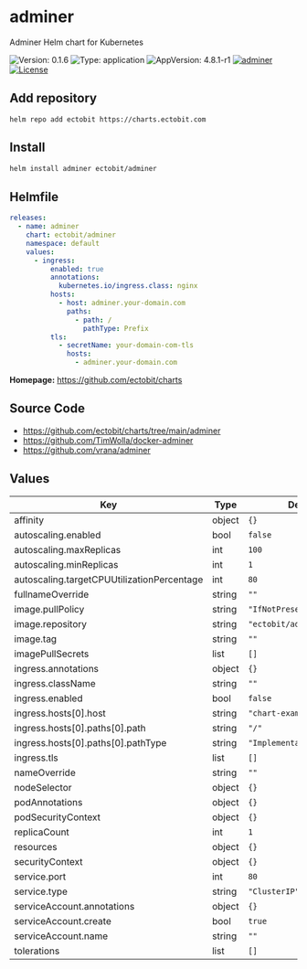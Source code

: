 # adminer

Adminer Helm chart for Kubernetes

![Version: 0.1.6](https://img.shields.io/badge/Version-0.1.6-informational?style=flat-square) ![Type: application](https://img.shields.io/badge/Type-application-informational?style=flat-square) ![AppVersion: 4.8.1-r1](https://img.shields.io/badge/AppVersion-4.8.1--r1-informational?style=flat-square)
[![adminer](https://github.com/ectobit/charts/actions/workflows/adminer.yml/badge.svg)](https://github.com/ectobit/charts/actions/workflows/adminer.yml)
[![License](https://img.shields.io/badge/license-BSD--2--Clause--Patent-orange.svg)](https://github.com/ectobit/charts/blob/main/adminer/LICENSE)

## Add repository

`helm repo add ectobit https://charts.ectobit.com`

## Install

```sh
helm install adminer ectobit/adminer
```

## Helmfile

```yaml
releases:
  - name: adminer
    chart: ectobit/adminer
    namespace: default
    values:
      - ingress:
          enabled: true
          annotations:
            kubernetes.io/ingress.class: nginx
          hosts:
            - host: adminer.your-domain.com
              paths:
                - path: /
                  pathType: Prefix
          tls:
            - secretName: your-domain-com-tls
              hosts:
                - adminer.your-domain.com
```

**Homepage:** <https://github.com/ectobit/charts>

## Source Code

- <https://github.com/ectobit/charts/tree/main/adminer>
- <https://github.com/TimWolla/docker-adminer>
- <https://github.com/vrana/adminer>

## Values

| Key                                        | Type   | Default                    | Description |
| ------------------------------------------ | ------ | -------------------------- | ----------- |
| affinity                                   | object | `{}`                       |             |
| autoscaling.enabled                        | bool   | `false`                    |             |
| autoscaling.maxReplicas                    | int    | `100`                      |             |
| autoscaling.minReplicas                    | int    | `1`                        |             |
| autoscaling.targetCPUUtilizationPercentage | int    | `80`                       |             |
| fullnameOverride                           | string | `""`                       |             |
| image.pullPolicy                           | string | `"IfNotPresent"`           |             |
| image.repository                           | string | `"ectobit/adminer"`        |             |
| image.tag                                  | string | `""`                       |             |
| imagePullSecrets                           | list   | `[]`                       |             |
| ingress.annotations                        | object | `{}`                       |             |
| ingress.className                          | string | `""`                       |             |
| ingress.enabled                            | bool   | `false`                    |             |
| ingress.hosts[0].host                      | string | `"chart-example.local"`    |             |
| ingress.hosts[0].paths[0].path             | string | `"/"`                      |             |
| ingress.hosts[0].paths[0].pathType         | string | `"ImplementationSpecific"` |             |
| ingress.tls                                | list   | `[]`                       |             |
| nameOverride                               | string | `""`                       |             |
| nodeSelector                               | object | `{}`                       |             |
| podAnnotations                             | object | `{}`                       |             |
| podSecurityContext                         | object | `{}`                       |             |
| replicaCount                               | int    | `1`                        |             |
| resources                                  | object | `{}`                       |             |
| securityContext                            | object | `{}`                       |             |
| service.port                               | int    | `80`                       |             |
| service.type                               | string | `"ClusterIP"`              |             |
| serviceAccount.annotations                 | object | `{}`                       |             |
| serviceAccount.create                      | bool   | `true`                     |             |
| serviceAccount.name                        | string | `""`                       |             |
| tolerations                                | list   | `[]`                       |             |
